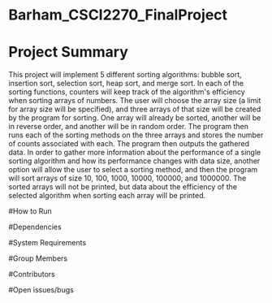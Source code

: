 # Barham_CSCI2270_FinalProject

# Project	Summary
This project will implement 5 different sorting algorithms: bubble sort, insertion sort, selection sort, heap sort, and merge sort. In each of the sorting functions, counters will keep track of the algorithm's efficiency when sorting arrays of numbers. The user will choose the array size (a limit for array size will be specified), and three arrays of that size will be created by the program for sorting. One array will already be sorted, another will be in reverse order, and another will be in random order. The program then runs each of the sorting methods on the three arrays and stores the number of counts associated with each. The program then outputs the gathered data. In order to gather more information about the performance of a single sorting algorithm and how its performance changes with data size, another option will allow the user to select a sorting method, and then the program will sort arrays of size 10, 100, 1000, 10000, 100000, and 1000000. The sorted arrays will not be printed, but data about the efficiency of the selected algorithm when sorting each array will be printed.

#How	to Run

#Dependencies

#System	Requirements

#Group	Members

#Contributors

#Open issues/bugs
